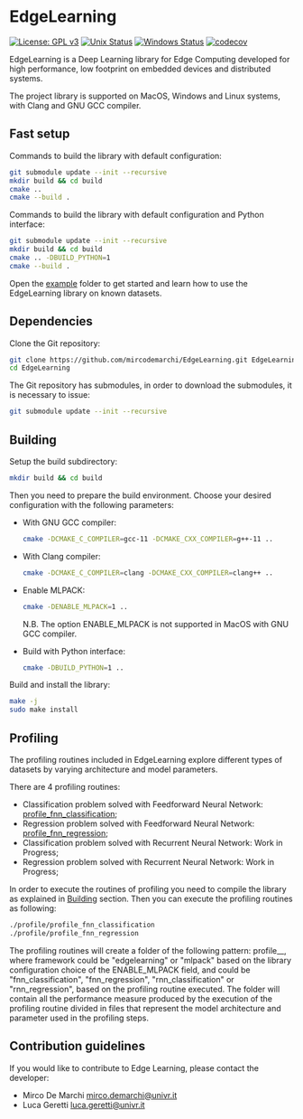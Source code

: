 # EdgeLearning

[![License: GPL v3](https://img.shields.io/badge/License-GPL%20v3-blue.svg)](https://www.gnu.org/licenses/gpl-3.0)
[![Unix Status](https://github.com/mircodemarchi/EdgeLearning/workflows/Unix/badge.svg)](https://github.com/mircodemarchi/EdgeLearning/workflows/unix.yml)
[![Windows Status](https://github.com/mircodemarchi/EdgeLearning/workflows/Windows/badge.svg)](https://github.com/mircodemarchi/EdgeLearning/workflows/windows.yml)
[![codecov](https://codecov.io/gh/mircodemarchi/EdgeLearning/branch/main/graph/badge.svg)](https://codecov.io/gh/mircodemarchi/EdgeLearning)

EdgeLearning is a Deep Learning library for Edge Computing developed for high performance, low footprint on embedded devices and distributed systems.

The project library is supported on MacOS, Windows and Linux systems, with Clang and GNU GCC compiler.

## Fast setup

Commands to build the library with default configuration: 
```bash
git submodule update --init --recursive
mkdir build && cd build
cmake ..
cmake --build .
```

Commands to build the library with default configuration and Python interface:
```bash
git submodule update --init --recursive
mkdir build && cd build
cmake .. -DBUILD_PYTHON=1
cmake --build .
```

Open the [example](./example) folder to get started and learn how to use the EdgeLearning library on known datasets.


## Dependencies

Clone the Git repository:
```bash
git clone https://github.com/mircodemarchi/EdgeLearning.git EdgeLearning
cd EdgeLearning
```

The Git repository has submodules, in order to download the submodules, it is necessary to issue: 

```bash
git submodule update --init --recursive
```


## Building

Setup the build subdirectory:
```bash
mkdir build && cd build
```

Then you need to prepare the build environment. 
Choose your desired configuration with the following parameters:

- With GNU GCC compiler: 
    ```bash
    cmake -DCMAKE_C_COMPILER=gcc-11 -DCMAKE_CXX_COMPILER=g++-11 ..
    ```
- With Clang compiler:
    ```bash
    cmake -DCMAKE_C_COMPILER=clang -DCMAKE_CXX_COMPILER=clang++ ..
    ```
- Enable MLPACK: 
    ```bash
    cmake -DENABLE_MLPACK=1 ..
    ```
    N.B. The option ENABLE_MLPACK is not supported in MacOS with GNU GCC compiler.
  
- Build with Python interface:
    ```bash
    cmake -DBUILD_PYTHON=1 ..
    ```

Build and install the library:
```bash
make -j 
sudo make install
```

## Profiling

The profiling routines included in EdgeLearning explore different types of datasets by varying architecture and model parameters.

There are 4 profiling routines:
- Classification problem solved with Feedforward Neural Network: [profile_fnn_classification](./profile/profile_fnn_classification.cpp);
- Regression problem solved with Feedforward Neural Network: [profile_fnn_regression](./profile/profile_fnn_regression.cpp);
- Classification problem solved with Recurrent Neural Network: Work in Progress;
- Regression problem solved with Recurrent Neural Network: Work in Progress;

In order to execute the routines of profiling you need to compile the library as explained in [Building](#building) section. 
Then you can execute the profiling routines as following: 

```bash
./profile/profile_fnn_classification
./profile/profile_fnn_regression
```

The profiling routines will create a folder of the following pattern: profile_<framework>_<profile-type>, where framework could be "edgelearning" or "mlpack" based on the library configuration choice of the ENABLE_MLPACK field, and <profile-type> could be "fnn_classification", "fnn_regression", "rnn_classification" or "rnn_regression", based on the profiling routine executed.
The folder will contain all the performance measure produced by the execution of the profiling routine divided in files that represent the model architecture and parameter used in the profiling steps.


## Contribution guidelines

If you would like to contribute to Edge Learning, please contact the developer:

* Mirco De Marchi <mirco.demarchi@univr.it>
* Luca Geretti <luca.geretti@univr.it>
